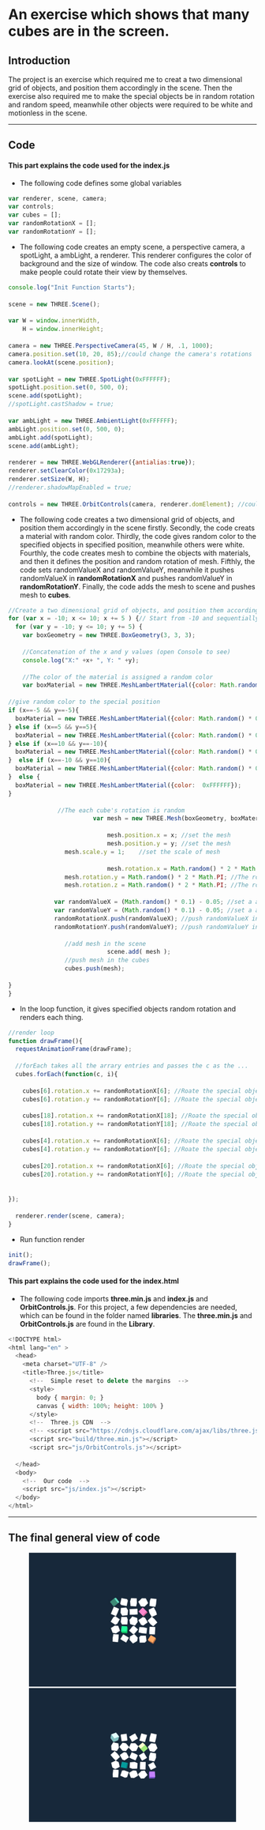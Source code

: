 # An exercise which shows that many cubes are in the screen.

## Introduction

The project is an exercise which required me to creat a two dimensional grid of objects, and position them accordingly in the scene. Then the exercise also required me to make the special objects be in random rotation and random speed, meanwhile other objects were required to be white and motionless in the scene.

---

## Code

#### This part explains the code used for the **index.js**

* The following code defines some global variables

```JavaScript
var renderer, scene, camera;
var controls;
var cubes = [];
var randomRotationX = [];
var randomRotationY = [];
```

* The following code creates an empty scene, a perspective camera, a spotLight, a ambLight, a renderer. This renderer configures the color of background and the size of window. The code also creats **controls** to make people could rotate their view by themselves.

```JavaScript
console.log("Init Function Starts");

scene = new THREE.Scene();

var W = window.innerWidth,
    H = window.innerHeight;

camera = new THREE.PerspectiveCamera(45, W / H, .1, 1000);
camera.position.set(10, 20, 85);//could change the camera's rotations
camera.lookAt(scene.position);

var spotLight = new THREE.SpotLight(0xFFFFFF);
spotLight.position.set(0, 500, 0);
scene.add(spotLight);
//spotLight.castShadow = true;

var ambLight = new THREE.AmbientLight(0xFFFFFF);
ambLight.position.set(0, 500, 0);
ambLight.add(spotLight);
scene.add(ambLight);

renderer = new THREE.WebGLRenderer({antialias:true});
renderer.setClearColor(0x17293a);
renderer.setSize(W, H);
//renderer.shadowMapEnabled = true;

controls = new THREE.OrbitControls(camera, renderer.domElement); //could rotate the view
```

* The following code creates a two dimensional grid of objects, and position them accordingly in the scene firstly. Secondly, the code creats a material with random  color. Thirdly, the code gives random color to the specified objects in specified position, meanwhile others were white. Fourthly, the code creates mesh to combine the objects with materials, and then it defines the position and random rotation of mesh. Fifthly, the code sets randomValueX and randomValueY, meanwhile it pushes randomValueX in **randomRotationX** and pushes randomValueY in **randomRotationY**. Finally, the code adds the mesh to scene and pushes mesh to **cubes**.

```JavaScript
//Create a two dimensional grid of objects, and position them accordingly
for (var x = -10; x <= 10; x += 5 ) {// Start from -10 and sequentially add one every 5 pixels
  for (var y = -10; y <= 10; y += 5) {
    var boxGeometry = new THREE.BoxGeometry(3, 3, 3);

    //Concatenation of the x and y values (open Console to see)
    console.log("X:" +x+ ", Y: " +y);

    //The color of the material is assigned a random color
    var boxMaterial = new THREE.MeshLambertMaterial({color: Math.random() * 0xFFFFFF});

//give random color to the special position
if (x==-5 && y==-5){
  boxMaterial = new THREE.MeshLambertMaterial({color: Math.random() * 0xFFFFFF});
} else if (x==5 && y==5){
  boxMaterial = new THREE.MeshLambertMaterial({color: Math.random() * 0xFFFFFF});
} else if (x==10 && y==-10){
  boxMaterial = new THREE.MeshLambertMaterial({color: Math.random() * 0xFFFFFF});
}  else if (x==-10 && y==10){
  boxMaterial = new THREE.MeshLambertMaterial({color: Math.random() * 0xFFFFFF});
}  else {
  boxMaterial = new THREE.MeshLambertMaterial({color:  0xFFFFFF});
}

              //The each cube's rotation is random
    					var mesh = new THREE.Mesh(boxGeometry, boxMaterial);

    						mesh.position.x = x; //set the mesh
    						mesh.position.y = y; //set the mesh
                mesh.scale.y = 1;    //set the scale of mesh

    						mesh.rotation.x = Math.random() * 2 * Math.PI; //The rotation of x is random
                mesh.rotation.y = Math.random() * 2 * Math.PI; //The rotation of y is random
                mesh.rotation.z = Math.random() * 2 * Math.PI; //The rotation of z is random

             var randomValueX = (Math.random() * 0.1) - 0.05; //set a appropriate randomValueX
             var randomValueY = (Math.random() * 0.1) - 0.05; //set a appropriate randomValueY
             randomRotationX.push(randomValueX); //push randomValueX into randomRotationX
             randomRotationY.push(randomValueY); //push randomValueY into randomRotationY

                //add mesh in the scene
    						scene.add( mesh );
                //push mesh in the cubes
                cubes.push(mesh);

}
}
```

* In the loop function, it gives specified objects random rotation and renders each thing.

```JavaScript
//render loop
function drawFrame(){
  requestAnimationFrame(drawFrame);

  //forEach takes all the arrary entries and passes the c as the ...
  cubes.forEach(function(c, i){

    cubes[6].rotation.x += randomRotationX[6]; //Roate the special object
    cubes[6].rotation.y += randomRotationY[6]; //Roate the special objects

    cubes[18].rotation.x += randomRotationX[18]; //Roate the special object
    cubes[18].rotation.y += randomRotationY[18]; //Roate the special object

    cubes[4].rotation.x += randomRotationX[6]; //Roate the special object
    cubes[4].rotation.y += randomRotationY[6]; //Roate the special objects

    cubes[20].rotation.x += randomRotationX[6]; //Roate the special object
    cubes[20].rotation.y += randomRotationY[6]; //Roate the special objects


});

  renderer.render(scene, camera);
}
```

* Run function render

```JavaScript
init();
drawFrame();
```

#### This part explains the code used for the **index.html**

* The following code imports **three.min.js** and **index.js** and **OrbitControls.js**. For this project, a few dependencies are needed, which can be found in the folder named **libraries**. The **three.min.js** and **OrbitControls.js** are found in the **Library**.

```JavaScript
<!DOCTYPE html>
<html lang="en" >
  <head>
    <meta charset="UTF-8" />
    <title>Three.js</title>
      <!--  Simple reset to delete the margins  -->
      <style>
        body { margin: 0; }
        canvas { width: 100%; height: 100% }
      </style>
      <!--  Three.js CDN  -->
      <!-- <script src="https://cdnjs.cloudflare.com/ajax/libs/three.js/96/three.min.js"></script>-->
      <script src="build/three.min.js"></script>
      <script src="js/OrbitControls.js"></script>

  </head>
  <body>
    <!--  Our code  -->
    <script src="js/index.js"></script>
  </body>
</html>
  ```

---

## The final general view of code
  <p align="center">
  <img alt="abramovic" src="assets/object1.jpg" width="420" />
  <img alt="abramovic" src="assets/object2.jpg" width="420" />
  </p>
